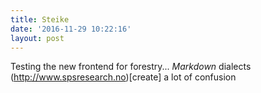 ```yaml
---
title: Steike
date: '2016-11-29 10:22:16'
layout: post
---
```

Testing the new frontend for forestry... *Markdown* dialects (http://www.spsresearch.no)[create] a lot of confusion